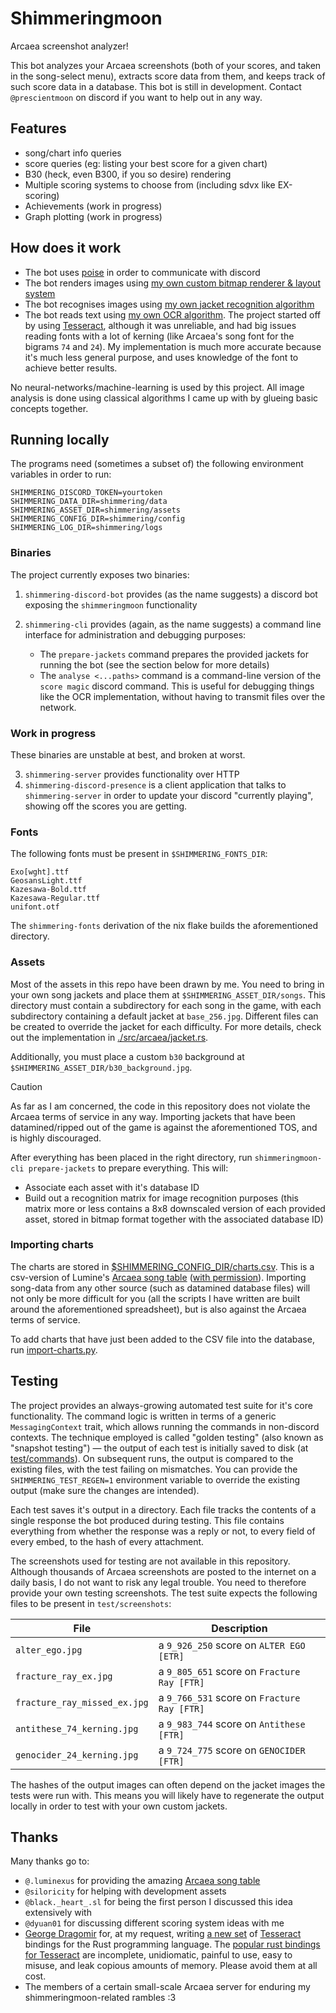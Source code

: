 # Shimmeringmoon

Arcaea screenshot analyzer!

This bot analyzes your Arcaea screenshots (both of your scores, and taken in the song-select menu), extracts score data from them, and keeps track of such score data in a database. This bot is still in development. Contact `@prescientmoon` on discord if you want to help out in any way.

## Features

- song/chart info queries
- score queries (eg: listing your best score for a given chart)
- B30 (heck, even B300, if you so desire) rendering
- Multiple scoring systems to choose from (including sdvx like EX-scoring)
- Achievements (work in progress)
- Graph plotting (work in progress)

## How does it work

- The bot uses [poise](https://github.com/serenity-rs/poise) in order to communicate with discord
- The bot renders images using [my own custom bitmap renderer & layout system](./src/bitmap.rs)
- The bot recognises images using [my own jacket recognition algorithm](./src/arcaea/jacket.rs)
- The bot reads text using [my own OCR algorithm](./src/recognition/hyperglass.rs). The project started off by using [Tesseract](https://github.com/tesseract-ocr/tesseract), although it was unreliable, and had big issues reading fonts with a lot of kerning (like Arcaea's song font for the bigrams `74` and `24`). My implementation is much more accurate because it's much less general purpose, and uses knowledge of the font to achieve better results.

No neural-networks/machine-learning is used by this project. All image analysis is done using classical algorithms I came up with by glueing basic concepts together.

## Running locally

The programs need (sometimes a subset of) the following environment variables in order to run:

```
SHIMMERING_DISCORD_TOKEN=yourtoken
SHIMMERING_DATA_DIR=shimmering/data
SHIMMERING_ASSET_DIR=shimmering/assets
SHIMMERING_CONFIG_DIR=shimmering/config
SHIMMERING_LOG_DIR=shimmering/logs
```

### Binaries

The project currently exposes two binaries:

1. `shimmering-discord-bot` provides (as the name suggests) a discord bot exposing the `shimmeringmoon` functionality
2. `shimmering-cli` provides (again, as the name suggests) a command line interface for administration and debugging purposes:

   - The `prepare-jackets` command prepares the provided jackets for running the bot (see the section below for more details)
   - The `analyse <...paths>` command is a command-line version of the `score magic` discord command. This is useful for debugging things like the OCR implementation, without having to transmit files over the network.

### Work in progress

These binaries are unstable at best, and broken at worst.

3. `shimmering-server` provides functionality over HTTP
4. `shimmering-discord-presence` is a client application that talks to `shimmering-server` in order to update your discord "currently playing", showing off the scores you are getting.

### Fonts

The following fonts must be present in `$SHIMMERING_FONTS_DIR`:

```
Exo[wght].ttf
GeosansLight.ttf
Kazesawa-Bold.ttf
Kazesawa-Regular.ttf
unifont.otf
```

The `shimmering-fonts` derivation of the nix flake builds the aforementioned directory.

### Assets

Most of the assets in this repo have been drawn by me. You need to bring in your own song jackets and place them at `$SHIMMERING_ASSET_DIR/songs`. This directory must contain a subdirectory for each song in the game, with each subdirectory containing a default jacket at `base_256.jpg`. Different files can be created to override the jacket for each difficulty. For more details, check out the implementation in [./src/arcaea/jacket.rs](./src/arcaea/jacket.rs).

Additionally, you must place a custom `b30` background at `$SHIMMERING_ASSET_DIR/b30_background.jpg`.

> [!CAUTION]
> As far as I am concerned, the code in this repository does not violate the Arcaea terms of service in any way. Importing jackets that have been datamined/ripped out of the game is against the aforementioned TOS, and is highly discouraged.

After everything has been placed in the right directory, run `shimmeringmoon-cli prepare-jackets` to prepare everything. This will:

- Associate each asset with it's database ID
- Build out a recognition matrix for image recognition purposes (this matrix more or less contains a 8x8 downscaled version of each provided asset, stored in bitmap format together with the associated database ID)

### Importing charts

The charts are stored in [$SHIMMERING_CONFIG_DIR/charts.csv](./shimmering/config/charts.csv). This is a csv-version of Lumine's [Arcaea song table](https://tinyurl.com/mwd5dkfw) ([with permission](https://discord.com/channels/399106149468733441/399106149917392899/1256043659355226163)). Importing song-data from any other source (such as datamined database files) will not only be more difficult for you (all the scripts I have written are built around the aforementioned spreadsheet), but is also against the Arcaea terms of service.

To add charts that have just been added to the CSV file into the database, run [import-charts.py](./scripts/import-charts.py).

## Testing

The project provides an always-growing automated test suite for it's core functionality. The command logic is written in terms of a generic `MessagingContext` trait, which allows running the commands in non-discord contexts. The technique employed is called "golden testing" (also known as "snapshot testing") — the output of each test is initially saved to disk (at [test/commands](./test/commands)). On subsequent runs, the output is compared to the existing files, with the test failing on mismatches. You can provide the `SHIMMERING_TEST_REGEN=1` environment variable to override the existing output (make sure the changes are intended).

Each test saves it's output in a directory. Each file tracks the contents of a single response the bot produced during testing. This file contains everything from whether the response was a reply or not, to every field of every embed, to the hash of every attachment.

The screenshots used for testing are not available in this repository. Although thousands of Arcaea screenshots are posted to the internet on a daily basis, I do not want to risk any legal trouble. You need to therefore provide your own testing screenshots. The test suite expects the following files to be present in `test/screenshots`:

| File                         | Description                                 |
| ---------------------------- | ------------------------------------------- |
| `alter_ego.jpg`              | a `9_926_250` score on `ALTER EGO [ETR]`    |
| `fracture_ray_ex.jpg`        | a `9_805_651` score on `Fracture Ray [FTR]` |
| `fracture_ray_missed_ex.jpg` | a `9_766_531` score on `Fracture Ray [FTR]` |
| `antithese_74_kerning.jpg`   | a `9_983_744` score on `Antithese [FTR]`    |
| `genocider_24_kerning.jpg`   | a `9_724_775` score on `GENOCIDER [FTR]`    |

The hashes of the output images can often depend on the jacket images the tests were run with. This means you will likely have to regenerate the output locally in order to test with your own custom jackets.

## Thanks

Many thanks go to:

- `@.luminexus` for providing the amazing [Arcaea song table](https://tinyurl.com/mwd5dkfw)
- `@siloricity` for helping with development assets
- `@black._heart_.sl` for being the first person I discussed this idea extensively with
- `@dyuan01` for discussing different scoring system ideas with me
- [George Dragomir](https://github.com/BlueGhostGH) for, at my request, writing [a new set](https://github.com/BlueGhostGH/hypertesseract) of [Tesseract](https://github.com/tesseract-ocr/tesseract) bindings for the Rust programming language. The [popular rust bindings for Tesseract](https://crates.io/crates/tesseract) are incomplete, unidiomatic, painful to use, easy to misuse, and leak copious amounts of memory. Please avoid them at all cost.
- The members of a certain small-scale Arcaea server for enduring my shimmeringmoon-related rambles :3
